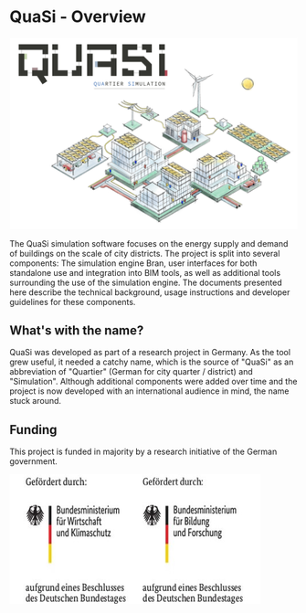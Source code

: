# QuaSi - Overview
![Logo and visual for the project](img/quasi_combined_w3099.jpg)

The QuaSi simulation software focuses on the energy supply and demand of buildings on the scale of city districts. The project is split into several components: The simulation engine Bran, user interfaces for both standalone use and integration into BIM tools, as well as additional tools surrounding the use of the simulation engine. The documents presented here describe the technical background, usage instructions and developer guidelines for these components.

## What's with the name?
QuaSi was developed as part of a research project in Germany. As the tool grew useful, it needed a catchy name, which is the source of "QuaSi" as an abbreviation of "Quartier" (German for city quarter / district) and "Simulation". Although additional components were added over time and the project is now developed with an international audience in mind, the name stuck around.

## Funding
This project is funded in majority by a research initiative of the German government.

![Funding disclaimer](img/funding_disclaimer.jpg)
